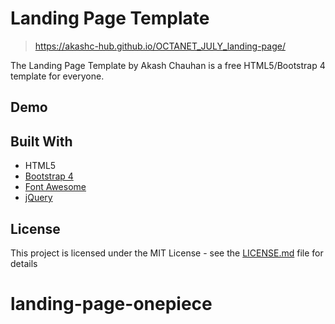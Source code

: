 # Landing Page Template
>https://akashc-hub.github.io/OCTANET_JULY_landing-page/

The Landing Page Template by Akash Chauhan is a free HTML5/Bootstrap 4 template for everyone.

## Demo


## Built With
* HTML5
* [Bootstrap 4](https://getbootstrap.com/)
* [Font Awesome](https://fontawesome.com/)
* [jQuery](https://jquery.com/)

## License
This project is licensed under the MIT License - see the [LICENSE.md](LICENSE.md) file for details
# landing-page-onepiece
